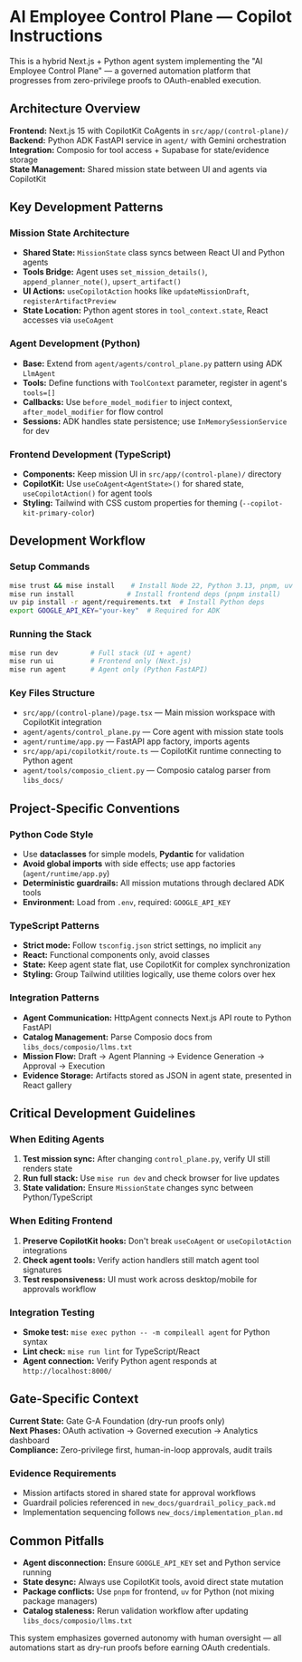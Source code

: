 # AI Employee Control Plane — Copilot Instructions

This is a hybrid Next.js + Python agent system implementing the "AI Employee Control Plane" — a governed automation platform that progresses from zero-privilege proofs to OAuth-enabled execution.

## Architecture Overview

**Frontend:** Next.js 15 with CopilotKit CoAgents in `src/app/(control-plane)/`  
**Backend:** Python ADK FastAPI service in `agent/` with Gemini orchestration  
**Integration:** Composio for tool access + Supabase for state/evidence storage  
**State Management:** Shared mission state between UI and agents via CopilotKit

## Key Development Patterns

### Mission State Architecture

- **Shared State:** `MissionState` class syncs between React UI and Python agents
- **Tools Bridge:** Agent uses `set_mission_details()`, `append_planner_note()`, `upsert_artifact()`
- **UI Actions:** `useCopilotAction` hooks like `updateMissionDraft`, `registerArtifactPreview`
- **State Location:** Python agent stores in `tool_context.state`, React accesses via `useCoAgent`

### Agent Development (Python)

- **Base:** Extend from `agent/agents/control_plane.py` pattern using ADK `LlmAgent`
- **Tools:** Define functions with `ToolContext` parameter, register in agent's `tools=[]`
- **Callbacks:** Use `before_model_modifier` to inject context, `after_model_modifier` for flow control
- **Sessions:** ADK handles state persistence; use `InMemorySessionService` for dev

### Frontend Development (TypeScript)

- **Components:** Keep mission UI in `src/app/(control-plane)/` directory
- **CopilotKit:** Use `useCoAgent<AgentState>()` for shared state, `useCopilotAction()` for agent tools
- **Styling:** Tailwind with CSS custom properties for theming (`--copilot-kit-primary-color`)

## Development Workflow

### Setup Commands

```bash
mise trust && mise install    # Install Node 22, Python 3.13, pnpm, uv
mise run install             # Install frontend deps (pnpm install)
uv pip install -r agent/requirements.txt  # Install Python deps
export GOOGLE_API_KEY="your-key"  # Required for ADK
```

### Running the Stack

```bash
mise run dev        # Full stack (UI + agent)
mise run ui         # Frontend only (Next.js)
mise run agent      # Agent only (Python FastAPI)
```

### Key Files Structure

- `src/app/(control-plane)/page.tsx` — Main mission workspace with CopilotKit integration
- `agent/agents/control_plane.py` — Core agent with mission state tools
- `agent/runtime/app.py` — FastAPI app factory, imports agents
- `src/app/api/copilotkit/route.ts` — CopilotKit runtime connecting to Python agent
- `agent/tools/composio_client.py` — Composio catalog parser from `libs_docs/`

## Project-Specific Conventions

### Python Code Style

- Use **dataclasses** for simple models, **Pydantic** for validation
- **Avoid global imports** with side effects; use app factories (`agent/runtime/app.py`)
- **Deterministic guardrails:** All mission mutations through declared ADK tools
- **Environment:** Load from `.env`, required: `GOOGLE_API_KEY`

### TypeScript Patterns

- **Strict mode:** Follow `tsconfig.json` strict settings, no implicit `any`
- **React:** Functional components only, avoid classes
- **State:** Keep agent state flat, use CopilotKit for complex synchronization
- **Styling:** Group Tailwind utilities logically, use theme colors over hex

### Integration Patterns

- **Agent Communication:** HttpAgent connects Next.js API route to Python FastAPI
- **Catalog Management:** Parse Composio docs from `libs_docs/composio/llms.txt`
- **Mission Flow:** Draft → Agent Planning → Evidence Generation → Approval → Execution
- **Evidence Storage:** Artifacts stored as JSON in agent state, presented in React gallery

## Critical Development Guidelines

### When Editing Agents

1. **Test mission sync:** After changing `control_plane.py`, verify UI still renders state
2. **Run full stack:** Use `mise run dev` and check browser for live updates
3. **State validation:** Ensure `MissionState` changes sync between Python/TypeScript

### When Editing Frontend

1. **Preserve CopilotKit hooks:** Don't break `useCoAgent` or `useCopilotAction` integrations
2. **Check agent tools:** Verify action handlers still match agent tool signatures
3. **Test responsiveness:** UI must work across desktop/mobile for approvals workflow

### Integration Testing

- **Smoke test:** `mise exec python -- -m compileall agent` for Python syntax
- **Lint check:** `mise run lint` for TypeScript/React
- **Agent connection:** Verify Python agent responds at `http://localhost:8000/`

## Gate-Specific Context

**Current State:** Gate G-A Foundation (dry-run proofs only)  
**Next Phases:** OAuth activation → Governed execution → Analytics dashboard  
**Compliance:** Zero-privilege first, human-in-loop approvals, audit trails

### Evidence Requirements

- Mission artifacts stored in shared state for approval workflows
- Guardrail policies referenced in `new_docs/guardrail_policy_pack.md`
- Implementation sequencing follows `new_docs/implementation_plan.md`

## Common Pitfalls

- **Agent disconnection:** Ensure `GOOGLE_API_KEY` set and Python service running
- **State desync:** Always use CopilotKit tools, avoid direct state mutation
- **Package conflicts:** Use `pnpm` for frontend, `uv` for Python (not mixing package managers)
- **Catalog staleness:** Rerun validation workflow after updating `libs_docs/composio/llms.txt`

This system emphasizes governed autonomy with human oversight — all automations start as dry-run proofs before earning OAuth credentials.
